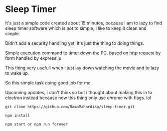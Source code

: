 # Sleep Timer

It's just a simple code created about 15 minutes, because i am to lazy to find sleep timer software which is not to simple, i like to keep it clean and simple.

Didn't add a security handling yet, it's just the thing to doing things.

Simple execution command to timer down the PC, based on http request by form handled by express.js

This thing very usefull when i just lay down watching the movie and to lazy to wake up.

So this simple task doing good job for me.

Upcoming updates, i don't think so but i thought about making this in to electron instead because now this thing only use chrome with flags. lol

`git clone https://github.com/RamaMahardika/sleep-timer.git`

`npm install`

`npm start or npm run forever`

